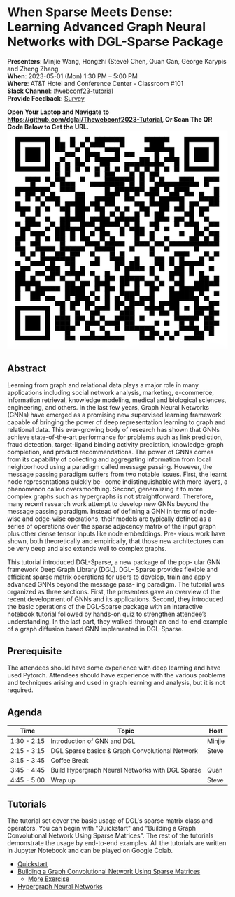 # When Sparse Meets Dense: Learning Advanced Graph Neural Networks with DGL-Sparse Package

**Presenters**: Minjie Wang, Hongzhi (Steve) Chen, Quan Gan, George Karypis and Zheng Zhang  
**When**: 2023-05-01 (Mon) 1:30 PM – 5:00 PM  
**Where**: AT&T Hotel and Conference Center - Classroom #101  
**Slack Channel**: [#webconf23-tutorial](https://deep-graph-library.slack.com/archives/C054W9UMQFP)  
**Provide Feedback**: [Survey](https://docs.google.com/forms/d/e/1FAIpQLSdTkFxJkQpE7TMQb6wYgviaAfC6Lf_pDsptaNzuFrP-AoR03w/viewform?usp=sf_link)  

**Open Your Laptop and Navigate to https://github.com/dglai/Thewebconf2023-Tutorial, Or Scan The QR Code Below to Get the URL.**
![](./the_qrcode.jpg)

## Abstract

Learning from graph and relational data plays a major role in many applications including social network analysis, marketing, e-commerce, information retrieval, knowledge modeling, medical and biological sciences, engineering, and others. In the last few years, Graph Neural Networks (GNNs) have emerged as a promising new supervised learning framework capable of bringing the power of deep representation learning to graph and relational data. This ever-growing body of research has shown that GNNs achieve state-of-the-art performance for problems such as link prediction, fraud detection, target-ligand binding activity prediction, knowledge-graph completion, and product recommendations. The power of GNNs comes from its capability of collecting and aggregating information from local neighborhood using a paradigm called message passing. However, the message passing paradigm suffers from two notable issues. First, the learnt node representations quickly be- come indistinguishable with more layers, a phenomenon called oversmoothing. Second, generalizing it to more complex graphs such as hypergraphs is not straightforward. Therefore, many recent research work attempt to develop new GNNs beyond the message passing paradigm. Instead of defining a GNN in terms of node-wise and edge-wise operations, their models are typically defined as a series of operations over the sparse adjacency matrix of the input graph plus other dense tensor inputs like node embeddings. Pre- vious work have shown, both theoretically and empirically, that those new architectures can be very deep and also extends well to complex graphs.

This tutorial introduced DGL-Sparse, a new package of the pop- ular GNN framework Deep Graph Library (DGL). DGL- Sparse provides flexible and efficient sparse matrix operations for users to develop, train and apply advanced GNNs beyond the message pass- ing paradigm. The tutorial was organized as three sections. First, the presenters gave an overview of the recent development of GNNs and its applications. Second, they introduced the basic operations of the DGL-Sparse package with an interactive notebook tutorial followed by hands-on quiz to strengthen attendee’s understanding. In the last part, they walked-through an end-to-end example of a graph diffusion based GNN implemented in DGL-Sparse.

## Prerequisite

The attendees should have some experience with deep learning and have used Pytorch. Attendees should have experience with the various problems and techniques arising and used in graph learning and analysis, but it is not required.

## Agenda

| Time         | Topic                                               | Host    |
|--------------|-----------------------------------------------------|---------|
| 1:30 - 2:15  | Introduction of GNN and DGL                         | Minjie  |
| 2:15 - 3:15  | DGL Sparse basics & Graph Convolutional Network     | Steve   |
| 3:15 - 3:45  | Coffee Break                                        |         |
| 3:45 - 4:45  | Build Hypergraph Neural Networks with DGL Sparse    | Quan    |
| 4:45 - 5:00  | Wrap up                                             | Steve   |

## Tutorials

The tutorial set cover the basic usage of DGL's sparse matrix class and operators. You can begin with "Quickstart" and "Building a Graph Convolutional Network Using Sparse Matrices". The rest of the tutorials demonstrate the usage by end-to-end examples. All the tutorials are written in Jupyter Notebook and can be played on Google Colab.

- [Quickstart](https://colab.research.google.com/github/dmlc/dgl/blob/master/notebooks/sparse/quickstart.ipynb)
- [Building a Graph Convolutional Network Using Sparse Matrices](https://colab.research.google.com/github/dmlc/dgl/blob/master/notebooks/sparse/gcn.ipynb)
  - [More Exercise](https://colab.research.google.com/github/dglai/Thewebconf2023-Tutorial/blob/master/sign_exercise.ipynb)
- [Hypergraph Neural Networks](https://colab.research.google.com/github/dglai/Thewebconf2023-Tutorial/blob/main/Hypergraph%20neural%20networks.ipynb)
